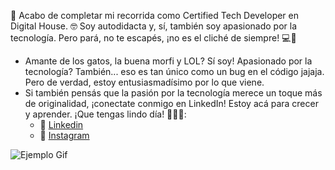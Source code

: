 
 🌱 Acabo de completar mi recorrida como Certified Tech Developer en Digital House.
 🤓 Soy autodidacta y, sí, también soy apasionado por la tecnología. Pero pará, no te escapés, ¡no es el cliché de siempre! 💻🌟
- Amante de los gatos, la buena morfi y LOL? Sí soy! Apasionado por la tecnología? También... eso es tan único como un bug en el código jajaja. Pero de verdad, estoy entusiasmadísimo por lo que viene.
- Si también pensás que la pasión por la tecnología merece un toque más de originalidad, ¡conectate conmigo en LinkedIn! Estoy acá para crecer y aprender. ¡Que tengas lindo día! 🚀🐾😺:
  - 💼 [Linkedin](https://www.linkedin.com/in/cristian-rodriguezz/)
  - 📸 [Instagram](https://www.instagram.com/grillorodriguezz/)

![Ejemplo Gif](https://media.giphy.com/media/kELWH7yHTEWlrOrgli/giphy.gif)



